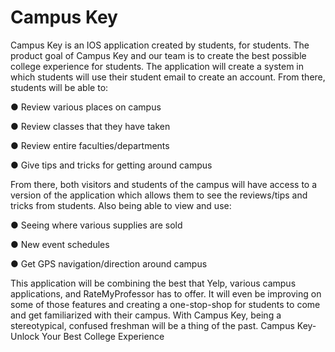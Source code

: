 # Campus Key

Campus Key is an IOS application created by students, for students. 
The product goal of Campus Key and our team is to create the best possible 
college experience for students. The application will create a system in 
which students will use their student email to create an account. 
From there, students will be able to:

● Review various places on campus

● Review classes that they have taken

● Review entire faculties/departments

● Give tips and tricks for getting around campus

From there, both visitors and students of the campus will have access to a version
of the application which allows them to see the reviews/tips and tricks from
students. Also being able to view and use:

● Seeing where various supplies are sold

● New event schedules

● Get GPS navigation/direction around campus

This application will be combining the best that Yelp, various campus applications,
and RateMyProfessor has to offer. It will even be improving on some of those
features and creating a one-stop-shop for students to come and get familiarized
with their campus. With Campus Key, being a stereotypical, confused freshman will
be a thing of the past.
Campus Key-Unlock Your Best College Experience
